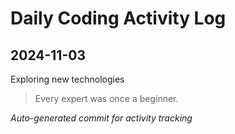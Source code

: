 # Daily Coding Activity Log

## 2024-11-03

Exploring new technologies

> Every expert was once a beginner.

*Auto-generated commit for activity tracking*
